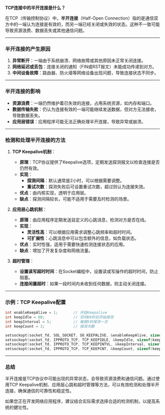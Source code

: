 **TCP连接中的半开连接是什么？**

在TCP（传输控制协议）中，**半开连接**（Half-Open Connection）指的是通信双方中的一端认为连接是有效的，而另一端已经关闭或失效的状态。这种不一致可能导致资源浪费、数据丢失或其他通信问题。

---

### **半开连接的产生原因**

1. **异常断开**：一端由于系统崩溃、网络故障或其他原因未正常关闭连接。
2. **网络延迟或丢包**：连接关闭的通知（FIN或RST报文）未能成功传递到对方。
3. **中间设备故障**：路由器、防火墙等网络设备出现问题，导致连接状态不同步。

---

### **半开连接的影响**

- **资源浪费**：一端仍然维护着已失效的连接，占用系统资源，如内存和端口。
- **数据传输失败**：仍认为连接有效的一端可能继续发送数据，但对方无法接收，导致数据丢失。
- **应用层错误**：应用程序可能无法正确处理半开连接，导致异常或崩溃。

---

### **检测和处理半开连接的方法**

1. **TCP Keepalive机制**：

    - **原理**：TCP协议提供了Keepalive选项，定期发送探测报文以检查连接是否仍然有效。
    - **实现**：
        - **探测间隔**：默认通常是2小时，可以根据需要调整。
        - **重试次数**：探测失败后可设置重试次数，超过则认为连接失效。
    - **优点**：由内核实现，透明于应用层。
    - **缺点**：探测间隔较长，可能不适用于需要及时检测的场景。

2. **应用层心跳机制**：

    - **原理**：由应用程序定期发送自定义的心跳消息，检测对方是否在线。
    - **实现**：
        - **灵活性高**：可以根据应用需求调整心跳频率和超时时间。
        - **可扩展性**：心跳消息中可以包含额外的信息，如负载状态。
    - **优点**：实时性强，适用于需要快速检测连接状态的应用。
    - **缺点**：增加了开发复杂度和网络流量。

3. **超时管理**：

    - **设置读写超时时间**：在Socket编程中，设置读或写操作的超时时间，防止阻塞。
    - **连接闲置超时**：如果一段时间内未收到任何数据，则主动关闭连接。

---

### **示例：TCP Keepalive配置**

```c
int enableKeepAlive = 1;       // 开启Keepalive
int keepIdle = 60;             // 空闲60秒后开始探测
int keepInterval = 5;          // 每隔5秒探测一次
int keepCount = 3;             // 探测次数

setsockopt(socket_fd, SOL_SOCKET, SO_KEEPALIVE, &enableKeepAlive, sizeof(enableKeepAlive));
setsockopt(socket_fd, IPPROTO_TCP, TCP_KEEPIDLE, &keepIdle, sizeof(keepIdle));
setsockopt(socket_fd, IPPROTO_TCP, TCP_KEEPINTVL, &keepInterval, sizeof(keepInterval));
setsockopt(socket_fd, IPPROTO_TCP, TCP_KEEPCNT, &keepCount, sizeof(keepCount));
```

---

### **总结**

半开连接是TCP协议中可能出现的异常状态，会导致资源浪费和通信问题。通过使用TCP Keepalive机制、应用层心跳和超时管理等方法，可以有效检测和处理半开连接，确保通信的可靠性和稳定性。

如果您正在开发网络应用程序，建议结合实际需求选择合适的检测机制，以提高系统的健壮性。